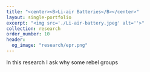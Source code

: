 ```yaml
---
title: "<center><B>Li-air Batteries</B></center>"
layout: single-portfolio
excerpt: "<img src='./Li-air-battery.jpeg' alt=''>"
collection: research
order_number: 10
header: 
  og_image: "research/epr.png"
---
```


In this research I ask why some rebel groups 


